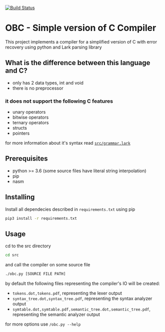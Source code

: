 [![Build Status](https://travis-ci.com/llpinokio/obc.png?branch=master)](https://travis-ci.com/llpinokio/obc)
# OBC - Simple version of C <!-- NASM X86 linux --> Compiler
This project implements a compiler for a simplified version of C with error recovery
using python and Lark parsing library

## What is the difference between this language and C?
* only has 2 data types, int and void
* there is no preprocessor

### it does not support the following C features
* unary operators
* bitwise operators
* ternary operators
* structs
* pointers

for more information about it's syntax read [`src/grammar.lark`](src/grammar.lark)
## Prerequisites

* python >= 3.6 (some source files have literal string interpolation)
* pip
* nasm

## Installing

Install all dependecies described in `requirements.txt` using pip

```bash
pip3 install -r requirements.txt
```
## Usage
cd to the src directory 

```bash
cd src
```

and call the compiler on some source file

```bash
./obc.py [SOURCE FILE PATH]
```

by default the following files representing the compiler's IO will be created:
* `tokens.dot,tokens.pdf`, representing the lexer output
* `syntax_tree.dot,syntax_tree.pdf`, representing the syntax analyzer output
* `symtable.dot,symtable.pdf,semantic_tree.dot,semantic_tree.pdf`, representing the semantic analyzer output
<!-- * `tac.txt`, representing the intermediate code generator output
* `code.nasm`, representing the code generator output
* `object.o`, representing the asembler output (NASM)
* `[program_name]`, representing the linker output (ld) -->


for more options use `/obc.py --help`